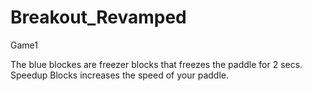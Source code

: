 # Breakout_Revamped
Game1

The blue blockes are freezer blocks that freezes the paddle for 2 secs. Speedup Blocks increases the speed of your paddle.
